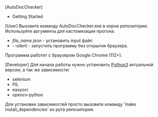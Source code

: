 [AutoDocChecker]

* Getting Started

[User]
Вызовите команду AutoDocChecker.exe в корне репозитория.
Используйте аргументы для кастомизации прогона:

- *file_name*.json - установить input файл
- --silent - запустить программу без открытия браузера.

Программа работет с браузером Google Chrome (112+).

[Developer]
Для начала работы нужно установить [Python3](https://www.python.org/downloads/release/python-3132/) актуальной версии, а так же зависимости:
 - selenium
 - PIL
 - easyocr
 - opencv-python

Для установки зависимостей просто вызовите команду 'make install_dependencies' из рута репозитория.